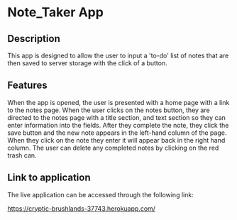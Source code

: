 # Note_Taker App

   ## Description
   This app is designed to allow the user to input a 'to-do' list of notes that are then saved to server storage with the click of a button. 
    
   ## Features
   When the app is opened, the user is presented with a home page with a link to the notes page. When the user clicks on the notes button, they are directed to the notes page with a title
     section, and text section so they can enter information into the fields. After they complete the note, they click the save button and the new note appears in the left-hand column of 
     the page. When they click on the note they enter it will appear back in the right hand column. The user can delete any completed notes by clicking on the red trash can.
     
   ## Link to application
   The live application can be accessed through the following link:
   
   https://cryptic-brushlands-37743.herokuapp.com/
